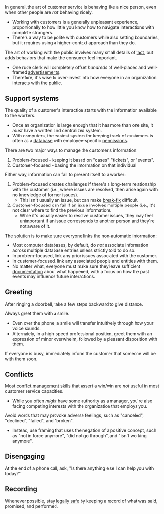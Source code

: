 
In general, the art of customer service is behaving like a nice person, even when other people are *not* behaving nicely.

- Working with customers is a generally unpleasant experience, proportionally to how little you know how to navigate interactions with complete strangers.
- There's a way to be polite with customers while also setting boundaries, but it requires using a higher-context approach than they do.

The art of working with the public involves many small details of [tact](https://adequate.life/people-3/), but adds behaviors that make the consumer feel important.

- One rude clerk will completely offset *hundreds* of well-placed and well-framed [advertisements](/marketing/).
- Therefore, it's wise to over-invest into how everyone in an organization interacts with the public.

## Support systems

The quality of a customer's interaction starts with the information available to the workers.

- Once an organization is large enough that it has more than one site, it *must* have a written and centralized system.
- With computers, the easiest system for keeping track of customers is often as a [database](https://trendless.tech/database/) with employee-specific [permissions](https://trendless.tech/authentication/).

There are two major ways to manage the customer's information:

1. Problem-focused - keeping it based on "cases", "tickets", or "events".
2. Customer-focused - basing the information on that individual.

Either way, information can fail to present itself to a worker:

1. Problem-focused creates challenges if there's a long-term relationship with the customer (i.e., where issues are resolved, then arise again with no knowledge of former issues).
   - This isn't usually an issue, but can make [break-fix](/fix/) difficult.
2. Customer-focused can fail if an issue involves multiple people (i.e., it's not clear where to find the previous information).
   - While it's usually easier to resolve customer issues, they may feel unimportant if an issue corresponds to another person and they're not aware of it.

The solution is to make sure everyone links the non-automatic information:

- Most computer databases, by default, do *not* associate information across multiple database entries unless strictly told to do so.
- In problem-focused, link any prior issues associated with the customer.
- In customer-focused, link any associated people and entities with them.
- No matter what, everyone must make sure they leave sufficient [documentation](/documentation/) about what happened, with a focus on how the past events may influence future interactions.

## Greeting

After ringing a doorbell, take a few steps backward to give distance.

Always greet them with a smile.

- Even over the phone, a smile will transfer intuitively through how your voice sounds.
- Alternately, in a high-speed professional position, greet them with an expression of minor overwhelm, followed by a pleasant disposition with them.

If everyone is busy, immediately inform the customer that someone will be with them soon.

## Conflicts

Most [conflict management skills](https://adequate.life/conflicts/) that assert a win/win are *not* useful in most customer service capacities.

- While you often *might* have some authority as a manager, you're also facing competing interests with the organization that employs you.

Avoid words that may provoke adverse feelings, such as "canceled", "declined", "failed", and "broken".

- Instead, use framing that uses the negation of a positive concept, such as "not in force anymore", "did not go through", and "isn't working anymore".

## Disengaging

At the end of a phone call, ask, "Is there anything else I can help you with today?"

## Recording

Whenever possible, stay [legally safe](/legally-safe/) by keeping a record of what was said, promised, and performed.
